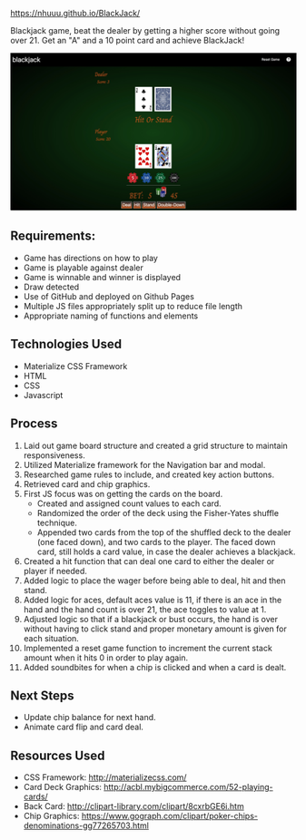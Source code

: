 https://nhuuu.github.io/BlackJack/

Blackjack game, beat the dealer by getting a higher score without going over 21. Get an "A" and a 10 point card and achieve BlackJack!

![](./otherImgs/blackjackgame.jpeg)


 
## Requirements:
* Game has directions on how to play 
* Game is playable against dealer 
* Game is winnable and winner is displayed 
* Draw detected
* Use of GitHub and deployed on Github Pages 
* Multiple JS files appropriately split up to reduce file length
* Appropriate naming of functions and elements


## Technologies Used 
* Materialize CSS Framework
* HTML
* CSS
* Javascript


## Process
1. Laid out game board structure and created a grid structure to maintain responsiveness.
1. Utilized Materialize framework for the Navigation bar and modal. 
1. Researched game rules to include, and created key action buttons. 
1. Retrieved card and chip graphics. 
1. First JS focus was on getting the cards on the board.
	* Created and assigned count values to each card.
	* Randomized the order of the deck using the Fisher-Yates shuffle technique.
	* Appended two cards from the top of the shuffled deck to the dealer (one faced down), and two cards to the player. The faced down card, still holds a card value, in case the dealer achieves a blackjack.
1. Created a hit function that can deal one card to either the dealer or player if needed.
1. Added logic to place the wager before being able to deal, hit and then stand. 
1. Added logic for aces, default aces value is 11, if there is an ace in the hand and the hand count is over 21, the ace toggles to value at 1. 
1. Adjusted logic so that if a blackjack or bust occurs, the hand is over without having to click stand and proper monetary amount is given for each situation.
1. Implemented a reset game function to increment the current stack amount when it hits 0 in order to play again. 
1. Added soundbites for when a chip is clicked and when a card is dealt.


## Next Steps
* Update chip balance for next hand. 
* Animate card flip and card deal.

## Resources Used
* CSS Framework: http://materializecss.com/
* Card Deck Graphics: http://acbl.mybigcommerce.com/52-playing-cards/
* Back Card: http://clipart-library.com/clipart/8cxrbGE6i.htm
* Chip Graphics: https://www.gograph.com/clipart/poker-chips-denominations-gg77265703.html

